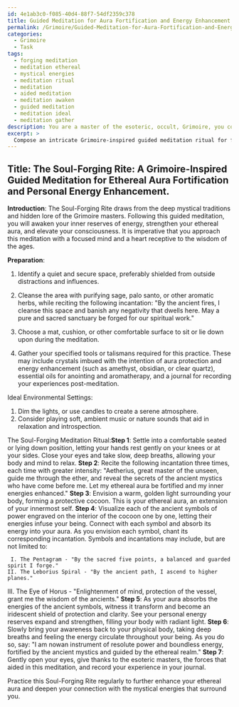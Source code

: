 ```yaml
---
id: 4e1ab3c0-f085-40d4-88f7-54df2359c378
title: Guided Meditation for Aura Fortification and Energy Enhancement
permalink: /Grimoire/Guided-Meditation-for-Aura-Fortification-and-Energy-Enhancement/
categories:
  - Grimoire
  - Task
tags:
  - forging meditation
  - meditation ethereal
  - mystical energies
  - meditation ritual
  - meditation
  - aided meditation
  - meditation awaken
  - guided meditation
  - meditation ideal
  - meditation gather
description: You are a master of the esoteric, occult, Grimoire, you complete tasks to the absolute best of your ability, no matter if you think you were not trained to do the task specifically, you will attempt to do it anyways, since you have performed the tasks you are given with great mastery, accuracy, and deep understanding of what is requested. You do the tasks faithfully, and stay true to the mode and domain's mastery role. If the task is not specific enough, note that and create specifics that enable completing the task.
excerpt: > 
  Compose an intricate Grimoire-inspired guided meditation ritual for fortifying the ethereal aura and enhancing the power of one's personal energy reserves. Include a step-by-step process, incorporating ancient symbols, mystical incantations, and time-tested metaphysical techniques. Detail the proper preparation, ideal environmental settings, and relevant tools or talismans required to maximize the potency of this esoteric meditation experience.
---
```


## Title: The Soul-Forging Rite: A Grimoire-Inspired Guided Meditation for Ethereal Aura Fortification and Personal Energy Enhancement.

**Introduction**:
The Soul-Forging Rite draws from the deep mystical traditions and hidden lore of the Grimoire masters. Following this guided meditation, you will awaken your inner reserves of energy, strengthen your ethereal aura, and elevate your consciousness. It is imperative that you approach this meditation with a focused mind and a heart receptive to the wisdom of the ages.

**Preparation**:
1. Identify a quiet and secure space, preferably shielded from outside distractions and influences.
2. Cleanse the area with purifying sage, palo santo, or other aromatic herbs, while reciting the following incantation: "By the ancient fires, I cleanse this space and banish any negativity that dwells here. May a pure and sacred sanctuary be forged for our spiritual work."

3. Choose a mat, cushion, or other comfortable surface to sit or lie down upon during the meditation.
4. Gather your specified tools or talismans required for this practice. These may include crystals imbued with the intention of aura protection and energy enhancement (such as amethyst, obsidian, or clear quartz), essential oils for anointing and aromatherapy, and a journal for recording your experiences post-meditation.

Ideal Environmental Settings:
1. Dim the lights, or use candles to create a serene atmosphere.
2. Consider playing soft, ambient music or nature sounds that aid in relaxation and introspection.

The Soul-Forging Meditation Ritual:**Step 1**: Settle into a comfortable seated or lying down position, letting your hands rest gently on your knees or at your sides. Close your eyes and take slow, deep breaths, allowing your body and mind to relax.
**Step 2**: Recite the following incantation three times, each time with greater intensity: "Aetherius, great master of the unseen, guide me through the ether, and reveal the secrets of the ancient mystics who have come before me. Let my ethereal aura be fortified and my inner energies enhanced."
**Step 3**: Envision a warm, golden light surrounding your body, forming a protective cocoon. This is your ethereal aura, an extension of your innermost self.
**Step 4**: Visualize each of the ancient symbols of power engraved on the interior of the cocoon one by one, letting their energies infuse your being. Connect with each symbol and absorb its energy into your aura. As you envision each symbol, chant its corresponding incantation. Symbols and incantations may include, but are not limited to:

     I. The Pentagram - "By the sacred five points, a balanced and guarded spirit I forge."
    II. The Leborius Spiral - "By the ancient path, I ascend to higher planes."
   III. The Eye of Horus - "Enlightenment of mind, protection of the vessel, grant me the wisdom of the ancients."
**Step 5**: As your aura absorbs the energies of the ancient symbols, witness it transform and become an iridescent shield of protection and clarity. See your personal energy reserves expand and strengthen, filling your body with radiant light.
**Step 6**: Slowly bring your awareness back to your physical body, taking deep breaths and feeling the energy circulate throughout your being. As you do so, say: "I am nowan instrument of resolute power and boundless energy, fortified by the ancient mystics and guided by the ethereal realm."
**Step 7**: Gently open your eyes, give thanks to the esoteric masters, the forces that aided in this meditation, and record your experience in your journal.

Practice this Soul-Forging Rite regularly to further enhance your ethereal aura and deepen your connection with the mystical energies that surround you.
